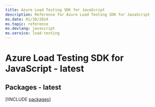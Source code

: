```yaml
---
title: Azure Load Testing SDK for JavaScript
description: Reference for Azure Load Testing SDK for JavaScript
ms.date: 01/30/2024
ms.topic: reference
ms.devlang: javascript
ms.service: load-testing
---
```

# Azure Load Testing SDK for JavaScript - latest
## Packages - latest
[!INCLUDE [packages](load-testing-index.md)]